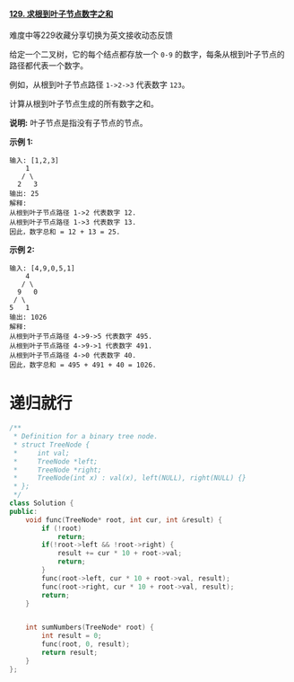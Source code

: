 #### [129. 求根到叶子节点数字之和](https://leetcode-cn.com/problems/sum-root-to-leaf-numbers/)

难度中等229收藏分享切换为英文接收动态反馈

给定一个二叉树，它的每个结点都存放一个 `0-9` 的数字，每条从根到叶子节点的路径都代表一个数字。

例如，从根到叶子节点路径 `1->2->3` 代表数字 `123`。

计算从根到叶子节点生成的所有数字之和。

**说明:** 叶子节点是指没有子节点的节点。

**示例 1:**

```
输入: [1,2,3]
    1
   / \
  2   3
输出: 25
解释:
从根到叶子节点路径 1->2 代表数字 12.
从根到叶子节点路径 1->3 代表数字 13.
因此，数字总和 = 12 + 13 = 25.
```

**示例 2:**

```
输入: [4,9,0,5,1]
    4
   / \
  9   0
 / \
5   1
输出: 1026
解释:
从根到叶子节点路径 4->9->5 代表数字 495.
从根到叶子节点路径 4->9->1 代表数字 491.
从根到叶子节点路径 4->0 代表数字 40.
因此，数字总和 = 495 + 491 + 40 = 1026.
```





# 递归就行

```c++
/**
 * Definition for a binary tree node.
 * struct TreeNode {
 *     int val;
 *     TreeNode *left;
 *     TreeNode *right;
 *     TreeNode(int x) : val(x), left(NULL), right(NULL) {}
 * };
 */
class Solution {
public:
    void func(TreeNode* root, int cur, int &result) {
        if (!root)
            return;
        if(!root->left && !root->right) {
            result += cur * 10 + root->val;
            return;
        }
        func(root->left, cur * 10 + root->val, result);
        func(root->right, cur * 10 + root->val, result);
        return;
    }


    int sumNumbers(TreeNode* root) {
        int result = 0;
        func(root, 0, result);
        return result;
    }
};
```


